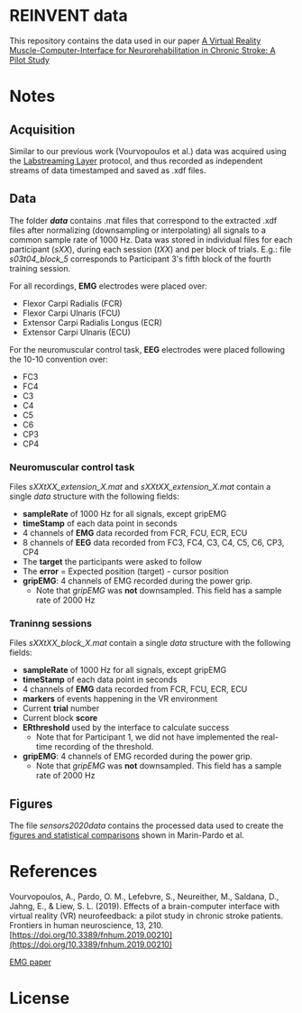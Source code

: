 # REINVENT data

This repository contains the data used in our paper [A Virtual Reality Muscle-Computer-Interface for Neurorehabilitation in Chronic Stroke: A Pilot Study](link)

# Notes

## Acquisition

Similar to our previous work (Vourvopoulos et al.) data was acquired using the [Labstreaming Layer](https://github.com/sccn/labstreaminglayer) protocol, and thus recorded as independent streams of data timestamped and saved as .xdf files.

## Data

The folder _**data**_ contains .mat files that correspond to the extracted .xdf files after normalizing (downsampling or interpolating) all signals to a common sample rate of 1000 Hz.
Data was stored in individual files for each participant (_sXX_), during each session (_tXX_) and per block of trials.
E.g.: file _s03t04_block_5_ corresponds to Participant 3's fifth block of the fourth training session.

For all recordings, **EMG** electrodes were placed over:
* Flexor Carpi Radialis (FCR)
* Flexor Carpi Ulnaris (FCU)
* Extensor Carpi Radialis Longus (ECR)
* Extensor Carpi Ulnaris (ECU)

For the neuromuscular control task, **EEG** electrodes were placed following the 10-10 convention over:
* FC3
* FC4
* C3
* C4
* C5
* C6
* CP3
* CP4

### Neuromuscular control task

Files _sXXtXX_extension_X.mat_ and _sXXtXX_extension_X.mat_ contain a single _data_ structure with the following fields:
* **sampleRate** of 1000 Hz for all signals, except gripEMG
* **timeStamp** of each data point in seconds
* 4 channels of **EMG** data recorded from FCR, FCU, ECR, ECU
* 8 channels of **EEG** data recorded from FC3, FC4, C3, C4, C5, C6, CP3, CP4
* The **target** the participants were asked to follow
* The **error** = Expected position (target) - cursor position
* **gripEMG**: 4 channels of EMG recorded during the power grip.
  * Note that *gripEMG* was **not** downsampled. This field has a sample rate of 2000 Hz

### Traninng sessions

Files _sXXtXX_block_X.mat_ contain a single _data_ structure with the following fields:
* **sampleRate** of 1000 Hz for all signals, except gripEMG
* **timeStamp** of each data point in seconds
* 4 channels of **EMG** data recorded from FCR, FCU, ECR, ECU
* **markers** of events happening in the VR environment
* Current **trial** number
* Current block **score**
* **ERthreshold** used by the interface to calculate success
  * Note that for Participant 1, we did not have implemented the real-time recording of the threshold.
* **gripEMG**: 4 channels of EMG recorded during the power grip.
  * Note that _gripEMG_ was **not** downsampled. This field has a sample rate of 2000 Hz

## Figures

The file _sensors2020data_ contains the processed data used to create the [figures and statistical comparisons](https://npnl.github.io/REINVENT_data) shown in Marin-Pardo et al.

# References

Vourvopoulos, A., Pardo, O. M., Lefebvre, S., Neureither, M., Saldana, D., Jahng, E., & Liew, S. L. (2019). Effects of a brain-computer interface with virtual reality (VR) neurofeedback: a pilot study in chronic stroke patients. Frontiers in human neuroscience, 13, 210.
[https://doi.org/10.3389/fnhum.2019.00210](https://doi.org/10.3389/fnhum.2019.00210)

[EMG paper](link)

# License
